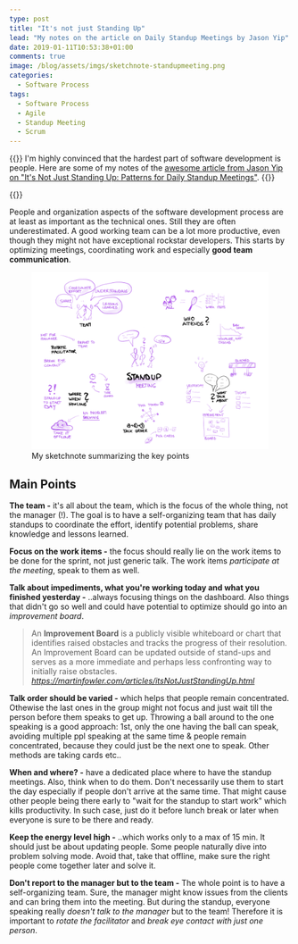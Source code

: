 ```yaml
---
type: post
title: "It's not just Standing Up"
lead: "My notes on the article on Daily Standup Meetings by Jason Yip"
date: 2019-01-11T10:53:38+01:00
comments: true
image: /blog/assets/imgs/sketchnote-standupmeeting.png
categories:
  - Software Process
tags:
  - Software Process
  - Agile
  - Standup Meeting
  - Scrum
---
```


{{<intro>}}
  I'm highly convinced that the hardest part of software development is people. Here are some of my notes of the [awesome article from Jason Yip on "It's Not Just Standing Up: Patterns for Daily Standup Meetings"](https://martinfowler.com/articles/itsNotJustStandingUp.html).
{{</intro>}}

<!--more-->

{{<postad>}}

People and organization aspects of the software development process are at least as important as the technical ones. Still they are often underestimated. A good working team can be a lot more productive, even though they might not have exceptional rockstar developers. This starts by optimizing meetings, coordinating work and especially **good team communication**.

<figure class="image--full">
  <a href="/blog/assets/imgs/sketchnote-standupmeeting.png" class="image--zoom">
    <img src="/blog/assets/imgs/sketchnote-standupmeeting.png" />
  </a>
  <figcaption>My sketchnote summarizing the key points</figcaption>
</figure>

## Main Points

**The team -** it's all about the team, which is the focus of the whole thing, not the manager (!). The goal is to have a self-organizing team that has daily standups to coordinate the effort, identify potential problems, share knowledge and lessons learned.

**Focus on the work items -** the focus should really lie on the work items to be done for the sprint, not just generic talk. The work items _participate at the meeting_, speak to them as well.

**Talk about impediments, what you're working today and what you finished yesterday -** ..always focusing things on the dashboard. Also things that didn't go so well and could have potential to optimize should go into an _improvement board_.

> An **Improvement Board** is a publicly visible whiteboard or chart that identifies raised obstacles and tracks the progress of their resolution. An Improvement Board can be updated outside of stand-ups and serves as a more immediate and perhaps less confronting way to initially raise obstacles. <cite><a href="https://martinfowler.com/articles/itsNotJustStandingUp.html">https://martinfowler.com/articles/itsNotJustStandingUp.html</a></cite>

**Talk order should be varied -** which helps that people remain concentrated. Othewise the last ones in the group might not focus and just wait till the person before them speaks to get up. Throwing a ball around to the one speaking is a good approach: 1st, only the one having the ball can speak, avoiding multiple ppl speaking at the same time & people remain concentrated, because they could just be the next one to speak. Other methods are taking cards etc..

**When and where? -** have a dedicated place where to have the standup meetings. Also, think when to do them. Don't necessarily use them to start the day especially if people don't arrive at the same time. That might cause other people being there early to "wait for the standup to start work" which kills productivity. In such case, just do it before lunch break or later when everyone is sure to be there and ready.

**Keep the energy level high -** ..which works only to a max of 15 min. It should just be about updating people. Some people naturally dive into problem solving mode. Avoid that, take that offline, make sure the right people come together later and solve it.

**Don't report to the manager but to the team -** The whole point is to have a self-organizing team. Sure, the manager might know issues from the clients and can bring them into the meeting. But during the standup, everyone speaking really _doesn't talk to the manager_ but to the team! Therefore it is important to _rotate the facilitator_ and _break eye contact with just one person_.



